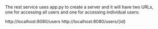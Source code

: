 The rest service uses app.py to create a server and it will have two URLs,
one for accessing all users and one for accessing individual users:

http://localhost:8080/users
http://localhost:8080/users/{id}
